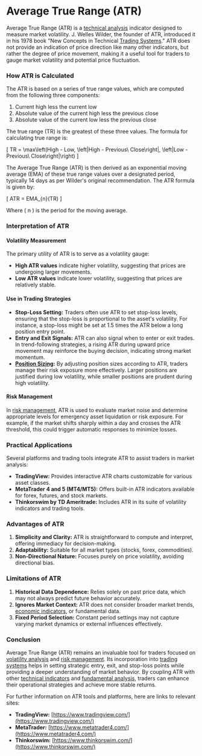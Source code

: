 # Average True Range (ATR)

Average True Range (ATR) is a [technical analysis](../t/technical_analysis.md) indicator designed to measure market volatility. J. Welles Wilder, the founder of ATR, introduced it in his 1978 book "New Concepts in Technical [Trading Systems](../t/trading_systems.md)." ATR does not provide an indication of price direction like many other indicators, but rather the degree of price movement, making it a useful tool for traders to gauge market volatility and potential price fluctuation.

### How ATR is Calculated

The ATR is based on a series of true range values, which are computed from the following three components:

1. Current high less the current low
2. Absolute value of the current high less the previous close
3. Absolute value of the current low less the previous close

The true range (TR) is the greatest of these three values. The formula for calculating true range is:

\[ TR = \max\left(High - Low, \left|High - Previous\ Close\right|, \left|Low - Previous\ Close\right|\right) \]

The Average True Range (ATR) is then derived as an exponential moving average (EMA) of these true range values over a designated period, typically 14 days as per Wilder's original recommendation. The ATR formula is given by:

\[ ATR = EMA_{n}(TR) \]

Where \( n \) is the period for the moving average.

### Interpretation of ATR

#### Volatility Measurement

The primary utility of ATR is to serve as a volatility gauge:
- **High ATR values** indicate higher volatility, suggesting that prices are undergoing larger movements.
- **Low ATR values** indicate lower volatility, suggesting that prices are relatively stable.

#### Use in Trading Strategies

- **Stop-Loss Setting:** Traders often use ATR to set stop-loss levels, ensuring that the stop-loss is proportional to the asset's volatility. For instance, a stop-loss might be set at 1.5 times the ATR below a long position entry point.
- **Entry and Exit Signals:** ATR can also signal when to enter or exit trades. In trend-following strategies, a rising ATR during upward price movement may reinforce the buying decision, indicating strong market momentum.
- **[Position Sizing](../p/position_sizing.md):** By adjusting position sizes according to ATR, traders manage their risk exposure more effectively. Larger positions are justified during low volatility, while smaller positions are prudent during high volatility.

#### Risk Management

In [risk management](../r/risk_management.md), ATR is used to evaluate market noise and determine appropriate levels for emergency asset liquidation or risk exposure. For example, if the market shifts sharply within a day and crosses the ATR threshold, this could trigger automatic responses to minimize losses.

### Practical Applications

Several platforms and trading tools integrate ATR to assist traders in market analysis:

- **TradingView:** Provides interactive ATR charts customizable for various asset classes.
- **MetaTrader 4 and 5 (MT4/MT5):** Offers built-in ATR indicators available for forex, futures, and stock markets.
- **Thinkorswim by TD Ameritrade:** Includes ATR in its suite of volatility indicators and trading tools.

### Advantages of ATR

1. **Simplicity and Clarity:** ATR is straightforward to compute and interpret, offering immediacy for decision-making.
2. **Adaptability:** Suitable for all market types (stocks, forex, commodities).
3. **Non-Directional Nature:** Focuses purely on price volatility, avoiding directional bias.

### Limitations of ATR

1. **Historical Data Dependence:** Relies solely on past price data, which may not always predict future behavior accurately.
2. **Ignores Market Context:** ATR does not consider broader market trends, [economic indicators](../e/economic_indicators.md), or fundamental data.
3. **Fixed Period Selection:** Constant period settings may not capture varying market dynamics or external influences effectively.

### Conclusion

Average True Range (ATR) remains an invaluable tool for traders focused on [volatility analysis](../v/volatility_analysis.md) and [risk management](../r/risk_management.md). Its incorporation into [trading systems](../t/trading_systems.md) helps in setting strategic entry, exit, and stop-loss points while providing a deeper understanding of market behavior. By coupling ATR with other [technical indicators](../t/technical_indicators.md) and [fundamental analysis](../f/fundamental_analysis.md), traders can enhance their operational strategies and achieve more stable returns.

For further information on ATR tools and platforms, here are links to relevant sites:

- **TradingView:** [https://www.tradingview.com/](https://www.tradingview.com/)
- **MetaTrader:** [https://www.metatrader4.com/](https://www.metatrader4.com/)
- **Thinkorswim:** [https://www.thinkorswim.com/](https://www.thinkorswim.com/)
